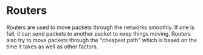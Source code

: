 # Routers

Routers are used to move packets through the networks smoothly. If one is full, it can send packets to another packet to keep things moving. Routers also try to move packets through the "cheapest path" which is based on the time it takes as well as other factors.
